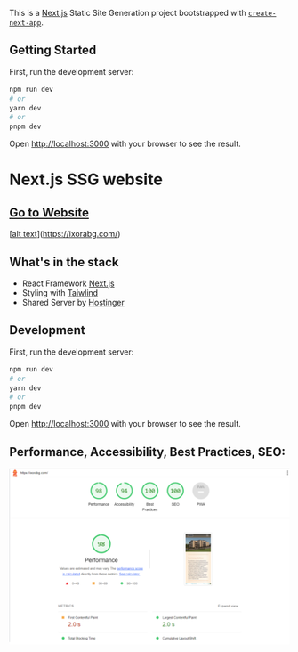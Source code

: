 This is a [Next.js](https://nextjs.org/) Static Site Generation project bootstrapped with [`create-next-app`](https://github.com/vercel/next.js/tree/canary/packages/create-next-app).

## Getting Started

First, run the development server:

```bash
npm run dev
# or
yarn dev
# or
pnpm dev
```

Open [http://localhost:3000](http://localhost:3000) with your browser to see the result.



# Next.js SSG website

## [Go to Website](https://ixorabg.com/)

[[alt text](https://github.com/VasilGVasilev/nextJS/blob/main/project/welcomePic.png?raw=true)](https://ixorabg.com/)

## What's in the stack

- React Framework [Next.js](https://nextjs.org/)
- Styling with [Taiwlind](https://tailwindcss.com/)
- Shared Server by [Hostinger](https://www.hostinger.com/)

## Development

First, run the development server:

```bash
npm run dev
# or
yarn dev
# or
pnpm dev
```

Open [http://localhost:3000](http://localhost:3000) with your browser to see the result.


## Performance, Accessibility, Best Practices, SEO:

![alt text](https://github.com/VasilGVasilev/nextJS/blob/main/project/lighthouse.png?raw=true)
